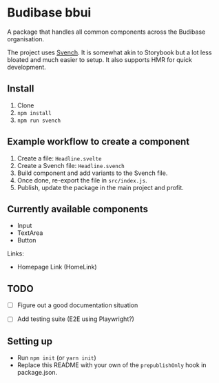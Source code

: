 # Budibase bbui

A package that handles all common components across the Budibase organisation.

The project uses [Svench](https://github.com/rixo/svench). It is somewhat akin to Storybook but a lot less bloated and much easier to setup. It also supports HMR for quick development.

## Install

1. Clone
2. `npm install`
3. `npm run svench`

## Example workflow to create a component

1. Create a file: `Headline.svelte`
2. Create a Svench file: `Headline.svench`
3. Build component and add variants to the Svench file.
4. Once done, re-export the file in `src/index.js`.
5. Publish, update the package in the main project and profit. 

## Currently available components

* Input
* TextArea
* Button

Links:
* Homepage Link (HomeLink)

## TODO

* [ ] Figure out a good documentation situation
* [ ] Add testing suite (E2E using Playwright?)


## Setting up

* Run `npm init` (or `yarn init`)
* Replace this README with your own
 of the `prepublishOnly` hook in package.json.
